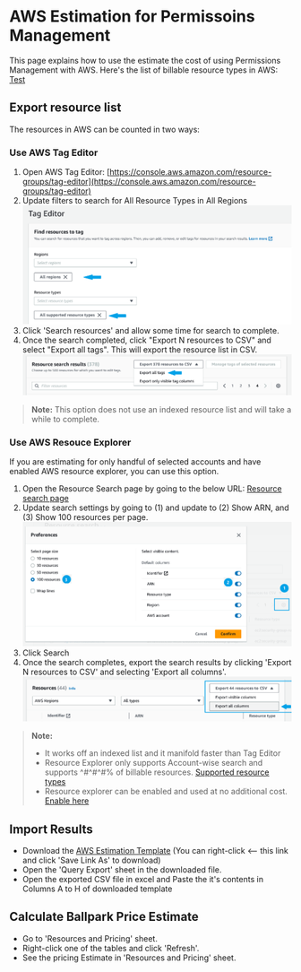 # AWS Estimation for Permissoins Management
This page explains how to use the estimate the cost of using Permissions Management with AWS. Here's the list of billable resource types in AWS: [Test](http://tblah)

## Export resource list
The resources in AWS can be counted in two ways:

### Use AWS Tag Editor
1. Open AWS Tag Editor: [https://console.aws.amazon.com/resource-groups/tag-editor](https://console.aws.amazon.com/resource-groups/tag-editor)
2. Update filters to search for All Resource Types in All Regions
![Tag Editor Settings](https://github.com/microsoft/EPMEstimator/blob/main/AWS/TagEditorFilters.png)
3. Click 'Search resources' and allow some time for search to complete.
4. Once the search completed, click "Export N resources to CSV" and select "Export all tags". This will export the resource list in CSV.
![Tag Editor Export](https://github.com/microsoft/EPMEstimator/blob/main/AWS/TagEditorExport.png)

> **Note:** This option does not use an indexed resource list and will take a while to complete.


###  Use AWS Resouce Explorer
If you are estimating for only handful of selected accounts and have enabled AWS resource explorer, you can use this option. 
1. Open the Resource Search page by going to the below URL: [Resource search page](https://resource-explorer.console.aws.amazon.com/resource-explorer/home)
2. Update search settings by going to (1) and update to (2) Show ARN, and (3) Show 100 resources per page.
![Resource explorer settings](https://github.com/microsoft/EPMEstimator/blob/main/AWS/ResourceSearchSettings.png)
3. Click Search
4. Once the search completes, export the search results by clicking 'Export N resources to CSV' and selecting 'Export all columns'.
![Resource search export](https://github.com/microsoft/EPMEstimator/blob/main/AWS/ResourceSearchExport.png)
  
> **Note:**
> * It works off an indexed list and it manifold faster than Tag Editor
> * Resource Explorer only supports Account-wise search and supports ^#^#^#% of billable resources. [Supported resource types](https://docs.aws.amazon.com/resource-explorer/latest/userguide/supported-resource-types.html?icmp=docs_re_console_supported-resource-types)
> * Resource explorer can be enabled and used at no additional cost. [Enable here](https://resource-explorer.console.aws.amazon.com/resource-explorer/home?region=us-east-2#/onboarding)

## Import Results
* Download the [AWS Estimation Template](https://github.com/microsoft/EPMEstimator/raw/main/EPM%20Pricing%20Estimator%20for%20AWS.xlsx) (You can right-click <-- this link and click 'Save Link As' to download)
* Open the 'Query Export' sheet in the downloaded file. 
* Open the exported CSV file in excel and Paste the it's contents in Columns A to H of downloaded template

## Calculate Ballpark Price Estimate
* Go to 'Resources and Pricing' sheet. 
* Right-click one of the tables and click 'Refresh'. 
* See the pricing Estimate in 'Resources and Pricing' sheet.

  
